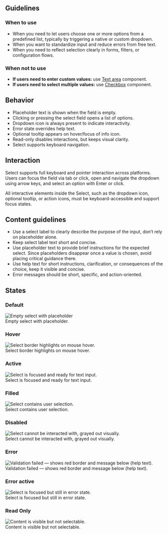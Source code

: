 ## Guidelines

### When to use

- When you need to let users choose one or more options from a predefined list, typically by triggering a native or custom dropdown.
- When you want to standardize input and reduce errors from free text.
- When you need to reflect selection clearly in forms, filters, or configuration flows.

### When not to use

- **If users need to enter custom values:** use [Text area](/components/textarea) component.
- **If users need to select multiple values:** use [Checkbox](/components/checkbox) component.


## Behavior

- Placeholder text is shown when the field is empty.
- Clicking or pressing the select field opens a list of options.
- Dropdown icon is always present to indicate interactivity.
- Error state overrides help text.
- Optional tooltip appears on hover/focus of info icon.
- Read-only disables interactions, but keeps visual clarity.
- Select supports keyboard navigation.

## Interaction

Select supports full keyboard and pointer interaction across platforms. Users can focus the field via tab or click, open and navigate the dropdown using arrow keys, and select an option with Enter or click.

All interactive elements inside the Select, such as the dropdown icon, optional tooltip, or action icons, must be keyboard-accessible and support focus states.

## Content guidelines

- Use a select label to clearly describe the purpose of the input, don’t rely on placeholder alone.
- Keep select label text short and concise.
- Use placeholder text to provide brief instructions for the expected select. Since placeholders disappear once a value is chosen, avoid placing critical guidance there.
- Use help text for short instructions, clarification, or consequences of the choice, keep it visible and concise.
- Error messages should be short, specific, and action-oriented.

## States

### Default

<div class="grid grid-cols-2 gap-24 py-16">
  <div>
    <img src="/components/select/usage-states-default.svg" alt="Empty select with placeholder" />
  </div>

  <div>
  Empty select with placeholder.
  </div>
</div>

### Hover

<div class="grid grid-cols-2 gap-24 py-16">
  <div>
    <img src="/components/select/usage-states-hover.svg" alt="Select border highlights on mouse hover." />
  </div>

  <div>
  Select border highlights on mouse hover.
  </div>
</div>

### Active

<div class="grid grid-cols-2 gap-24 py-16">
  <div>
    <img src="/components/select/usage-states-active.svg" alt="Select is focused and ready for text input." />
  </div>

  <div>
  Select is focused and ready for text input.
  </div>
</div>

### Filled

<div class="grid grid-cols-2 gap-24 py-16">
  <div>
    <img src="/components/select/usage-states-filled.svg" alt="Select contains user selection." />
  </div>

  <div>
  Select contains user selection.
  </div>
</div>

### Disabled

<div class="grid grid-cols-2 gap-24 py-16">
  <div>
    <img src="/components/select/usage-states-disabled.svg" alt="Select cannot be interacted with, grayed out visually." />
  </div>

  <div>
  Select cannot be interacted with, grayed out visually.
  </div>
</div>

### Error

<div class="grid grid-cols-2 gap-24 py-16">
  <div>
    <img src="/components/select/usage-states-error.svg" alt="Validation failed — shows red border and message below (help text)." />
  </div>

  <div>
  Validation failed — shows red border and message below (help text).
  </div>
</div>

### Error active

<div class="grid grid-cols-2 gap-24 py-16">
  <div>
    <img src="/components/select/usage-states-erroractive.svg" alt="Select is focused but still in error state." />
  </div>

  <div>
  Select is focused but still in error state.
  </div>
</div>

### Read Only

<div class="grid grid-cols-2 gap-24 py-16">
  <div>
    <img src="/components/select/usage-states-readonly.svg" alt="Content is visible but not selectable." />
  </div>

  <div>
  Content is visible but not selectable.
  </div>
</div>